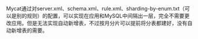 Mycat通过对server.xml、schema.xml、rule.xml、sharding-by-enum.txt（可以是别的规则）的配置，可以实现在应用和MySQL中间隔出一层，完全不需要更改应用。但是无法实现自动新增表，不过按月分片可以提前将分表都建好，没有自动新增表的需要。